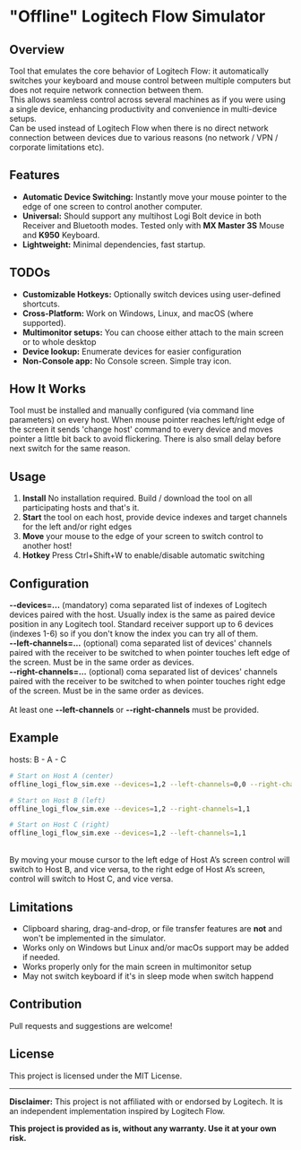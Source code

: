 # "Offline" Logitech Flow Simulator

## Overview

Tool that emulates the core behavior of Logitech Flow: it automatically switches your keyboard and mouse control between multiple computers but does not require network connection between them.<br>
This allows seamless control across several machines as if you were using a single device, enhancing productivity and convenience in multi-device setups.<br>
Can be used instead of Logitech Flow when there is no direct network connection between devices due to various reasons (no network / VPN / corporate limitations etc).

## Features

- **Automatic Device Switching:** Instantly move your mouse pointer to the edge of one screen to control another computer.
- **Universal:** Should support any multihost Logi Bolt device in both Receiver and Bluetooth modes. Tested only with **MX Master 3S** Mouse and **K950** Keyboard.
- **Lightweight:** Minimal dependencies, fast startup.

## TODOs
- **Customizable Hotkeys:** Optionally switch devices using user-defined shortcuts.
- **Cross-Platform:** Work on Windows, Linux, and macOS (where supported).
- **Multimonitor setups:** You can choose either attach to the main screen or to whole desktop
- **Device lookup:** Enumerate devices for easier configuration
- **Non-Console app:** No Console screen. Simple tray icon.
  
## How It Works

Tool must be installed and manually configured (via command line parameters) on every host. When mouse pointer reaches left/right edge of the screen it sends 'change host' command to every device and moves pointer a little bit back to avoid flickering.
There is also small delay before next switch for the same reason.

## Usage

1. **Install** No installation required. Build / download the tool on all participating hosts and that's it.
2. **Start** the tool on each host, provide device indexes and target channels for the left and/or right edges
4. **Move** your mouse to the edge of your screen to switch control to another host!
5. **Hotkey** Press Ctrl+Shift+W to enable/disable automatic switching

## Configuration

**--devices=...** (mandatory) coma separated list of indexes of Logitech devices paired with the host. Usually index is the same as paired device position in any Logitech tool. Standard receiver support up to 6 devices (indexes 1-6) so if you don't know the index you can try all of them.<br>
**--left-channels=...** (optional) coma separated list of devices' channels paired with the receiver to be switched to when pointer touches left edge of the screen. Must be in the same order as devices.<br>
**--right-channels=...** (optional) coma separated list of devices' channels paired with the receiver to be switched to when pointer touches right edge of the screen. Must be in the same order as devices.<br>
<br>
At least one **--left-channels** or **--right-channels** must be provided.

## Example

hosts:
B - A - C

```sh
# Start on Host A (center)
offline_logi_flow_sim.exe --devices=1,2 --left-channels=0,0 --right-channels=2,2

# Start on Host B (left)
offline_logi_flow_sim.exe --devices=1,2 --right-channels=1,1

# Start on Host C (right)
offline_logi_flow_sim.exe --devices=1,2 --left-channels=1,1
```
<br>
By moving your mouse cursor to the left edge of Host A’s screen control will switch to Host B, and vice versa, to the right edge of Host A’s screen, control will switch to Host C, and vice versa.

## Limitations

- Clipboard sharing, drag-and-drop, or file transfer features are **not** and won't be implemented in the simulator.
- Works only on Windows but Linux and/or macOs support may be added if needed.
- Works properly only for the main screen in multimonitor setup
- May not switch keyboard if it's in sleep mode when switch happend

## Contribution

Pull requests and suggestions are welcome!

## License

This project is licensed under the MIT License.

---
**Disclaimer:** This project is not affiliated with or endorsed by Logitech. It is an independent implementation inspired by Logitech Flow.

**This project is provided as is, without any warranty. Use it at your own risk.**
